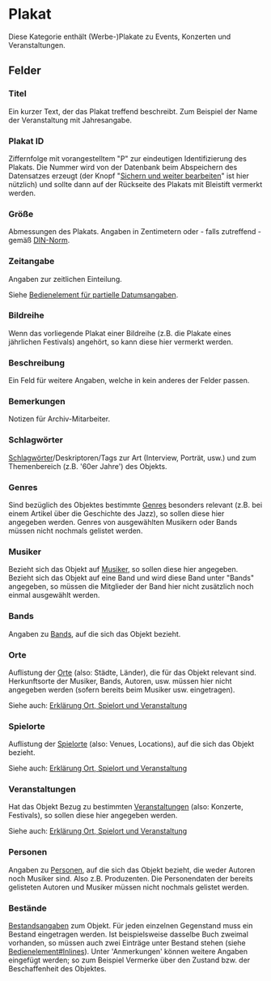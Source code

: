 Plakat
======

Diese Kategorie enthält (Werbe-)Plakate zu Events, Konzerten und Veranstaltungen.

## Felder

### Titel

Ein kurzer Text, der das Plakat treffend beschreibt. Zum Beispiel der Name der Veranstaltung mit Jahresangabe.

### Plakat ID

Ziffernfolge mit vorangestelltem "P" zur eindeutigen Identifizierung des Plakats. Die Nummer wird von der Datenbank beim
Abspeichern des Datensatzes erzeugt (der Knopf "[Sichern und weiter bearbeiten](sichern.md "Sichern")" ist hier
nützlich) und sollte dann auf der Rückseite des Plakats mit Bleistift vermerkt werden.

### Größe

Abmessungen des Plakats. Angaben in Zentimetern oder - falls zutreffend -
gemäß [DIN-Norm](https://de.wikipedia.org/wiki/Papierformat).

### Zeitangabe

Angaben zur zeitlichen Einteilung.

Siehe [Bedienelement für partielle Datumsangaben](bedienelement.md#feld-fur-partielles-datum "Bedienelement").

### Bildreihe

Wenn das vorliegende Plakat einer Bildreihe (z.B. die Plakate eines jährlichen Festivals) angehört, so kann diese hier
vermerkt werden.

### Beschreibung

Ein Feld für weitere Angaben, welche in kein anderes der Felder passen.

### Bemerkungen

Notizen für Archiv-Mitarbeiter.

### Schlagwörter

[Schlagwörter](schlagwort.md "Schlagwort")/Deskriptoren/Tags zur Art (Interview, Porträt, usw.) und zum Themenbereich
(z.B. '60er Jahre') des Objekts.

### Genres

Sind bezüglich des Objektes bestimmte [Genres](genre.md "Genre") besonders relevant (z.B. bei einem Artikel über die
Geschichte des Jazz), so sollen diese hier angegeben werden. Genres von ausgewählten Musikern oder Bands müssen nicht
nochmals gelistet werden.

### Musiker

Bezieht sich das Objekt auf [Musiker](musiker.md "Musiker"), so sollen diese hier angegeben. Bezieht sich das Objekt auf
eine Band und wird diese Band unter "Bands" angegeben, so müssen die Mitglieder der Band hier nicht zusätzlich noch
einmal ausgewählt werden.

### Bands

Angaben zu [Bands](band.md "Band"), auf die sich das Objekt bezieht.

### Orte

Auflistung der [Orte](ort.md "Ort") (also: Städte, Länder), die für das Objekt relevant sind. Herkunftsorte der Musiker,
Bands, Autoren, usw. müssen hier nicht angegeben werden (sofern bereits beim Musiker usw. eingetragen).

Siehe auch: [Erklärung Ort, Spielort und Veranstaltung](ort_spielort_veranstaltung.md "Ort, Spielort, Veranstaltung")

### Spielorte

Auflistung der [Spielorte](spielort.md "Spielort") (also: Venues, Locations), auf die sich das Objekt bezieht.

Siehe auch: [Erklärung Ort, Spielort und Veranstaltung](ort_spielort_veranstaltung.md "Ort, Spielort, Veranstaltung")

### Veranstaltungen

Hat das Objekt Bezug zu bestimmten [Veranstaltungen](veranstaltung.md "Veranstaltung") (also: Konzerte, Festivals), so
sollen diese hier angegeben werden.

Siehe auch: [Erklärung Ort, Spielort und Veranstaltung](ort_spielort_veranstaltung.md "Ort, Spielort, Veranstaltung")

### Personen

Angaben zu [Personen](person.md "Person"), auf die sich das Objekt bezieht, die weder Autoren noch Musiker sind. Also
z.B. Produzenten. Die Personendaten der bereits gelisteten Autoren und Musiker müssen nicht nochmals gelistet werden.

### Bestände

[Bestandsangaben](bestand.md "Bestand") zum Objekt. Für jeden einzelnen Gegenstand muss ein Bestand eingetragen werden.
Ist beispielsweise dasselbe Buch zweimal vorhanden, so müssen auch zwei Einträge unter Bestand stehen (siehe
[Bedienelement#Inlines](bedienelement.md#inlines "Bedienelement")). Unter 'Anmerkungen' können weitere Angaben eingefügt
werden; so zum Beispiel Vermerke über den Zustand bzw. der Beschaffenheit des Objektes.
